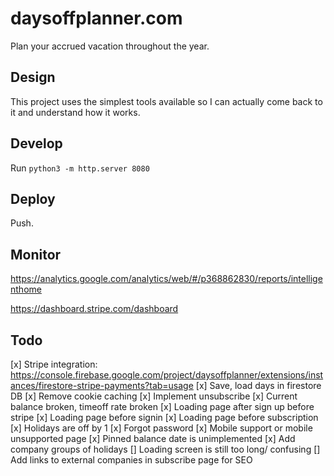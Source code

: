 # daysoffplanner.com
Plan your accrued vacation throughout the year.

## Design
This project uses the simplest tools available so I can actually come back to it and understand how it works.

## Develop
Run `python3 -m http.server 8080`

## Deploy
Push.

## Monitor
https://analytics.google.com/analytics/web/#/p368862830/reports/intelligenthome

https://dashboard.stripe.com/dashboard

## Todo 
[x] Stripe integration: https://console.firebase.google.com/project/daysoffplanner/extensions/instances/firestore-stripe-payments?tab=usage
[x] Save, load days in firestore DB
[x] Remove cookie caching
[x] Implement unsubscribe
[x] Current balance broken, timeoff rate broken
[x] Loading page after sign up before stripe
[x] Loading page before signin
[x] Loading page before subscription
[x] Holidays are off by 1
[x] Forgot password
[x] Mobile support or mobile unsupported page
[x] Pinned balance date is unimplemented
[x] Add company groups of holidays
[] Loading screen is still too long/ confusing
[] Add links to external companies in subscribe page for SEO
